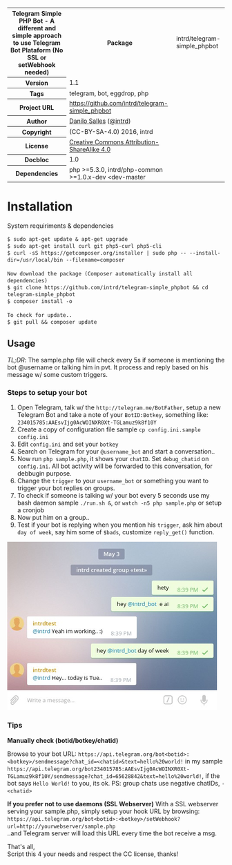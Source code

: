 <table>
    <tr>
        <th rowspan="2">Telegram Simple PHP Bot - A different and simple approach to use Telegram Bot Plataform (No SSL or setWebhook needed)</th>
    </tr>
    <tr>
        <th>Package</th>
        <td>intrd/telegram-simple_phpbot</td>
    </tr>
    <tr>
        <th>Version</th>
        <td>1.1</td>
    </tr>
    <tr>
        <th>Tags</th>
        <td>telegram, bot, eggdrop, php </td>
    </tr>
    <tr>
        <th>Project URL</th>
        <td><a href="https://github.com/intrd/telegram-simple_phpbot">https://github.com/intrd/telegram-simple_phpbot</a></td>
     <tr/>
    <tr>
       <th>Author</th>
       <td><a href="http://dann.com.br/">Danilo Salles</a> (<a href="http://twitter.com/intrd">@intrd</a>)</td>
    </tr>
    <tr>
        <th>Copyright</th>
        <td>(CC-BY-SA-4.0) 2016, intrd</td>
    </tr>
    <tr>
        <th>License</th>
        <td><a href="http://creativecommons.org/licenses/by-sa/4.0">Creative Commons Attribution-ShareAlike 4.0</a></td>
    </tr>
    <tr>
        <th>Docbloc</th>
        <td>1.0</td>
    </tr>
    <tr>
        <th>Dependencies</th>
        <td>php >=5.3.0, intrd/php-common >=1.0.x-dev &lt;dev-master</td>
    </tr>
</table>

Installation
============

System requiriments & dependencies

```
$ sudo apt-get update & apt-get upgrade
$ sudo apt-get install curl git php5-curl php5-cli
$ curl -sS https://getcomposer.org/installer | sudo php -- --install-dir=/usr/local/bin --filename=composer

Now download the package (Composer automatically install all dependencies)
$ git clone https://github.com/intrd/telegram-simple_phpbot && cd telegram-simple_phpbot
$ composer install -o

To check for update..
$ git pull && composer update
```
## Usage

*TL;DR*: The sample.php file will check every 5s if someone is mentioning the bot @username or talking him in pvt. It process and reply based on his message w/ some custom triggers.

### Steps to setup your bot
1. Open Telegram, talk w/ the `http://telegram.me/BotFather`, setup a new Telegram Bot and take a note of your `BotID:Botkey`, something like: `234015785:AAEsvIjg0AcWOINXR0Xt-TGLamuz9k8f10Y`
2. Create a copy of configuration file sample `cp config.ini.sample config.ini` 
3. Edit `config.ini` and set your `botkey`
4. Search on Telegram for your `@username_bot` and start a conversation.. 
5. Now run `php sample.php`, it shows your `chatID`. Set `debug_chatid` on `config.ini`. All bot activity will be forwarded to this conversation, for debbugin purpose.
6. Change the `trigger` to your `username_bot` or something you want to trigger your bot replies on groups.  
7. To check if someone is talking w/ your bot every 5 seconds use my bash daemon sample `./run.sh &`, or `watch -n5 php sample.php` or setup a cronjob
8. Now put him on a group.. 
9. Test if your bot is replying when you mention his `trigger`, ask him about `day of week`, say him some of `$bads`, customize `reply_get()` function.

![telegram_simple_bot](/imgs/telegram_simple_bot.jpg?raw=true "telegram_simple_bot")

### Tips 
**Manually check (botid/botkey/chatid)**

Browse to your bot URL: `https://api.telegram.org/bot<botid>:<botkey>/sendmessage?chat_id=<chatid>&text=hello%20world!` in my sample `https://api.telegram.org/bot234015785:AAEsvIjg0AcWOINXR0Xt-TGLamuz9k8f10Y/sendmessage?chat_id=65628842&text=hello%20world!`, if the bot says `Hello World!` to you, its ok. PS: group chats use negative chatIDs, `-<chatid>`

**If you prefer not to use daemons (SSL Webserver)**
With a SSL webserver serving your sample.php, simply setup your hook URL by browsing: <br/>
`https://api.telegram.org/bot<botid>:<botkey>/setWebhook?url=http://yourwebserver/sample.php` <br/> 
..and Telegram server will load this URL every time the bot receive a msg.

That's all, <br/>
Script this 4 your needs and respect the CC license, thanks!

